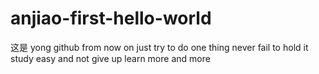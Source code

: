 # anjiao-first-hello-world
这是 
yong github
from now on just try to do one thing never fail to hold it 
study easy and not give up
learn more and more 
